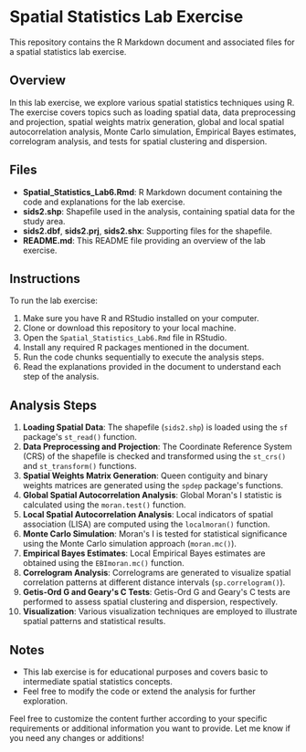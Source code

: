 # Spatial Statistics Lab Exercise

This repository contains the R Markdown document and associated files for a spatial statistics lab exercise.

## Overview
In this lab exercise, we explore various spatial statistics techniques using R. The exercise covers topics such as loading spatial data, data preprocessing and projection, spatial weights matrix generation, global and local spatial autocorrelation analysis, Monte Carlo simulation, Empirical Bayes estimates, correlogram analysis, and tests for spatial clustering and dispersion.

## Files

- **Spatial_Statistics_Lab6.Rmd**: R Markdown document containing the code and explanations for the lab exercise.
- **sids2.shp**: Shapefile used in the analysis, containing spatial data for the study area.
- **sids2.dbf**, **sids2.prj**, **sids2.shx**: Supporting files for the shapefile.
- **README.md**: This README file providing an overview of the lab exercise.

## Instructions

To run the lab exercise:

1. Make sure you have R and RStudio installed on your computer.
2. Clone or download this repository to your local machine.
3. Open the `Spatial_Statistics_Lab6.Rmd` file in RStudio.
4. Install any required R packages mentioned in the document.
5. Run the code chunks sequentially to execute the analysis steps.
6. Read the explanations provided in the document to understand each step of the analysis.

## Analysis Steps

1. **Loading Spatial Data**: The shapefile (`sids2.shp`) is loaded using the `sf` package's `st_read()` function.
2. **Data Preprocessing and Projection**: The Coordinate Reference System (CRS) of the shapefile is checked and transformed using the `st_crs()` and `st_transform()` functions.
3. **Spatial Weights Matrix Generation**: Queen contiguity and binary weights matrices are generated using the `spdep` package's functions.
4. **Global Spatial Autocorrelation Analysis**: Global Moran's I statistic is calculated using the `moran.test()` function.
5. **Local Spatial Autocorrelation Analysis**: Local indicators of spatial association (LISA) are computed using the `localmoran()` function.
6. **Monte Carlo Simulation**: Moran's I is tested for statistical significance using the Monte Carlo simulation approach (`moran.mc()`).
7. **Empirical Bayes Estimates**: Local Empirical Bayes estimates are obtained using the `EBImoran.mc()` function.
8. **Correlogram Analysis**: Correlograms are generated to visualize spatial correlation patterns at different distance intervals (`sp.correlogram()`).
9. **Getis-Ord G and Geary's C Tests**: Getis-Ord G and Geary's C tests are performed to assess spatial clustering and dispersion, respectively.
10. **Visualization**: Various visualization techniques are employed to illustrate spatial patterns and statistical results.

## Notes
- This lab exercise is for educational purposes and covers basic to intermediate spatial statistics concepts.
- Feel free to modify the code or extend the analysis for further exploration.


Feel free to customize the content further according to your specific requirements or additional information you want to provide. Let me know if you need any changes or additions!